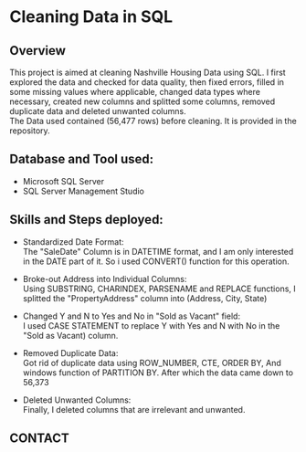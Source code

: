 # Cleaning Data in SQL

## Overview  
This project is aimed at cleaning Nashville Housing Data using SQL. I first explored the data and checked for data quality, then fixed errors, 
filled in some missing values where applicable, changed data types where necessary, created new columns and splitted some columns, 
removed duplicate data and deleted unwanted columns.  
The Data used contained (56,477 rows) before cleaning. It is provided in the repository. 

## Database and Tool used:  
* Microsoft SQL Server 
* SQL Server Management Studio

## Skills and Steps deployed:  
* Standardized Date Format:  
The "SaleDate" Column is in DATETIME format, and I am only interested in the DATE part of it. So i used CONVERT() function for this operation.

* Broke-out Address into Individual Columns:  
 Using SUBSTRING, CHARINDEX, PARSENAME and REPLACE functions, I splitted the "PropertyAddress" column into (Address, City, State)  
 
 * Changed Y and N to Yes and No in "Sold as Vacant" field:  
 I used CASE STATEMENT to replace  Y with Yes and N with No in the "Sold as Vacant) column.
 
 * Removed Duplicate Data:  
 Got rid of duplicate data using ROW_NUMBER, CTE, ORDER BY,  And windows function of PARTITION BY. After which the data came down to 56,373
 
 * Deleted Unwanted Columns:  
 Finally, I deleted columns that are irrelevant and unwanted.
 
 ## CONTACT
